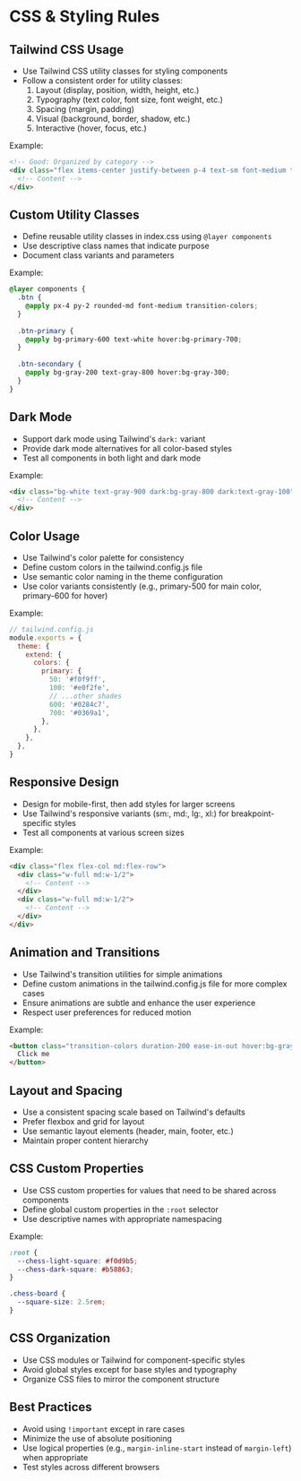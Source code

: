 # CSS & Styling Rules

## Tailwind CSS Usage

- Use Tailwind CSS utility classes for styling components
- Follow a consistent order for utility classes:
  1. Layout (display, position, width, height, etc.)
  2. Typography (text color, font size, font weight, etc.)
  3. Spacing (margin, padding)
  4. Visual (background, border, shadow, etc.)
  5. Interactive (hover, focus, etc.)

Example:
```html
<!-- Good: Organized by category -->
<div class="flex items-center justify-between p-4 text-sm font-medium text-gray-800 bg-white rounded-md shadow-sm hover:bg-gray-50">
  <!-- Content -->
</div>
```

## Custom Utility Classes

- Define reusable utility classes in index.css using `@layer components`
- Use descriptive class names that indicate purpose
- Document class variants and parameters

Example:
```css
@layer components {
  .btn {
    @apply px-4 py-2 rounded-md font-medium transition-colors;
  }
  
  .btn-primary {
    @apply bg-primary-600 text-white hover:bg-primary-700;
  }
  
  .btn-secondary {
    @apply bg-gray-200 text-gray-800 hover:bg-gray-300;
  }
}
```

## Dark Mode

- Support dark mode using Tailwind's `dark:` variant
- Provide dark mode alternatives for all color-based styles
- Test all components in both light and dark mode

Example:
```html
<div class="bg-white text-gray-900 dark:bg-gray-800 dark:text-gray-100">
  <!-- Content -->
</div>
```

## Color Usage

- Use Tailwind's color palette for consistency
- Define custom colors in the tailwind.config.js file
- Use semantic color naming in the theme configuration
- Use color variants consistently (e.g., primary-500 for main color, primary-600 for hover)

Example:
```javascript
// tailwind.config.js
module.exports = {
  theme: {
    extend: {
      colors: {
        primary: {
          50: '#f0f9ff',
          100: '#e0f2fe',
          // ...other shades
          600: '#0284c7',
          700: '#0369a1',
        },
      },
    },
  },
}
```

## Responsive Design

- Design for mobile-first, then add styles for larger screens
- Use Tailwind's responsive variants (sm:, md:, lg:, xl:) for breakpoint-specific styles
- Test all components at various screen sizes

Example:
```html
<div class="flex flex-col md:flex-row">
  <div class="w-full md:w-1/2">
    <!-- Content -->
  </div>
  <div class="w-full md:w-1/2">
    <!-- Content -->
  </div>
</div>
```

## Animation and Transitions

- Use Tailwind's transition utilities for simple animations
- Define custom animations in the tailwind.config.js file for more complex cases
- Ensure animations are subtle and enhance the user experience
- Respect user preferences for reduced motion

Example:
```html
<button class="transition-colors duration-200 ease-in-out hover:bg-gray-100">
  Click me
</button>
```

## Layout and Spacing

- Use a consistent spacing scale based on Tailwind's defaults
- Prefer flexbox and grid for layout
- Use semantic layout elements (header, main, footer, etc.)
- Maintain proper content hierarchy

## CSS Custom Properties

- Use CSS custom properties for values that need to be shared across components
- Define global custom properties in the `:root` selector
- Use descriptive names with appropriate namespacing

Example:
```css
:root {
  --chess-light-square: #f0d9b5;
  --chess-dark-square: #b58863;
}

.chess-board {
  --square-size: 2.5rem;
}
```

## CSS Organization

- Use CSS modules or Tailwind for component-specific styles
- Avoid global styles except for base styles and typography
- Organize CSS files to mirror the component structure

## Best Practices

- Avoid using `!important` except in rare cases
- Minimize the use of absolute positioning
- Use logical properties (e.g., `margin-inline-start` instead of `margin-left`) when appropriate
- Test styles across different browsers 